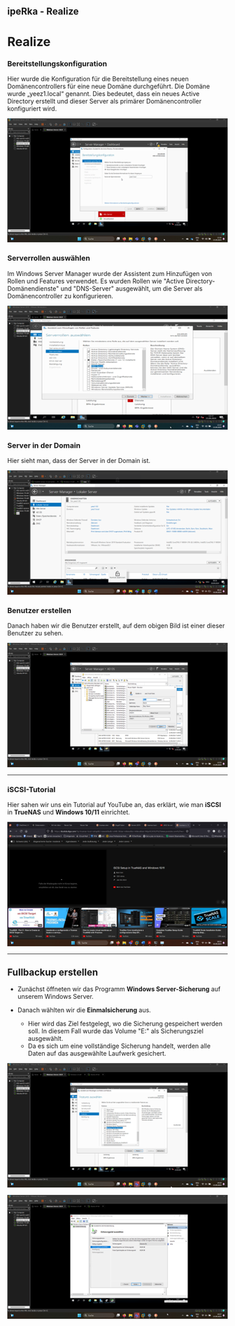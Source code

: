 ## ipeRka - Realize

# Realize

### Bereitstellungskonfiguration
Hier wurde die Konfiguration für die Bereitstellung eines neuen Domänencontrollers für eine neue Domäne durchgeführt. Die Domäne wurde „yeez1.local“ genannt. Dies bedeutet, dass ein neues Active Directory erstellt und dieser Server als primärer Domänencontroller konfiguriert wird.

![Bereitstellungskonfiguration](https://github.com/ironflipper/DataFlex/blob/main/Dokumentationen/iperka/Images/Bild%20(8).png)

### Serverrollen auswählen
Im Windows Server Manager wurde der Assistent zum Hinzufügen von Rollen und Features verwendet. Es wurden Rollen wie "Active Directory-Domänendienste" und "DNS-Server" ausgewählt, um die Server als Domänencontroller zu konfigurieren.

![Serverrollen auswählen](https://github.com/ironflipper/DataFlex/blob/main/Dokumentationen/iperka/Images/Bild%20(6).png)

### Server in der Domain
Hier sieht man, dass der Server in der Domain ist.

![Server in der Domain](https://github.com/ironflipper/DataFlex/blob/main/Dokumentationen/iperka/Images/Bild%20(3).png)

### Benutzer erstellen
Danach haben wir die Benutzer erstellt, auf dem obigen Bild ist einer dieser Benutzer zu sehen.

![Benutzer erstellen](https://github.com/ironflipper/DataFlex/blob/main/Dokumentationen/iperka/Images/Bild%20(9).png)

---

### iSCSI-Tutorial  
Hier sahen wir uns ein Tutorial auf YouTube an, das erklärt, wie man **iSCSI** in **TrueNAS** und **Windows 10/11** einrichtet.

![iSCSI-Tutorial](https://github.com/ironflipper/DataFlex/blob/main/Dokumentationen/iperka/Images/Bild%20(2).png)

---

## Fullbackup erstellen

- Zunächst öffneten wir das Programm **Windows Server-Sicherung** auf unserem Windows Server.
- Danach wählten wir die **Einmalsicherung** aus.
  
  - Hier wird das Ziel festgelegt, wo die Sicherung gespeichert werden soll. In diesem Fall wurde das Volume "E:" als Sicherungsziel ausgewählt.
  - Da es sich um eine vollständige Sicherung handelt, werden alle Daten auf das ausgewählte Laufwerk gesichert.

![Windows Server-Sicherung](https://github.com/ironflipper/DataFlex/blob/main/Dokumentationen/iperka/Images/Bild%20(10).png)

![Sicherungsziel festlegen](https://github.com/ironflipper/DataFlex/blob/main/Dokumentationen/iperka/Images/Bild%20(13).png)

